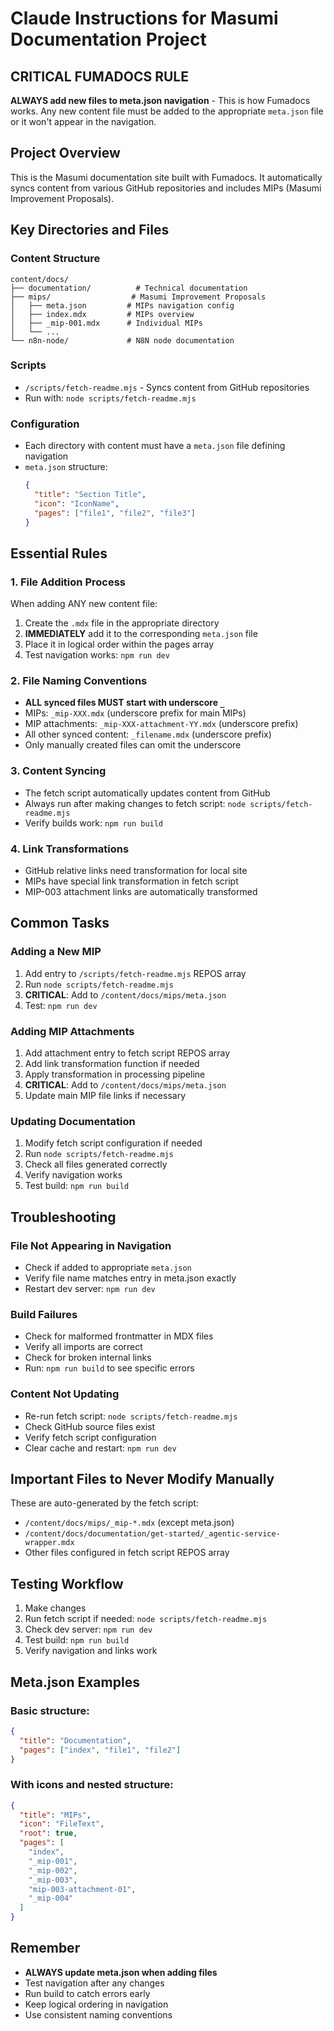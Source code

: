 # Claude Instructions for Masumi Documentation Project

## CRITICAL FUMADOCS RULE
**ALWAYS add new files to meta.json navigation** - This is how Fumadocs works. Any new content file must be added to the appropriate `meta.json` file or it won't appear in the navigation.

## Project Overview
This is the Masumi documentation site built with Fumadocs. It automatically syncs content from various GitHub repositories and includes MIPs (Masumi Improvement Proposals).

## Key Directories and Files

### Content Structure
```
content/docs/
├── documentation/          # Technical documentation
├── mips/                  # Masumi Improvement Proposals
│   ├── meta.json         # MIPs navigation config
│   ├── index.mdx         # MIPs overview
│   ├── _mip-001.mdx      # Individual MIPs
│   └── ...
└── n8n-node/             # N8N node documentation
```

### Scripts
- `/scripts/fetch-readme.mjs` - Syncs content from GitHub repositories
- Run with: `node scripts/fetch-readme.mjs`

### Configuration
- Each directory with content must have a `meta.json` file defining navigation
- `meta.json` structure:
  ```json
  {
    "title": "Section Title",
    "icon": "IconName",
    "pages": ["file1", "file2", "file3"]
  }
  ```

## Essential Rules

### 1. File Addition Process
When adding ANY new content file:
1. Create the `.mdx` file in the appropriate directory
2. **IMMEDIATELY** add it to the corresponding `meta.json` file
3. Place it in logical order within the pages array
4. Test navigation works: `npm run dev`

### 2. File Naming Conventions
- **ALL synced files MUST start with underscore `_`**
- MIPs: `_mip-XXX.mdx` (underscore prefix for main MIPs)
- MIP attachments: `_mip-XXX-attachment-YY.mdx` (underscore prefix)
- All other synced content: `_filename.mdx` (underscore prefix)
- Only manually created files can omit the underscore

### 3. Content Syncing
- The fetch script automatically updates content from GitHub
- Always run after making changes to fetch script: `node scripts/fetch-readme.mjs`
- Verify builds work: `npm run build`

### 4. Link Transformations
- GitHub relative links need transformation for local site
- MIPs have special link transformation in fetch script
- MIP-003 attachment links are automatically transformed

## Common Tasks

### Adding a New MIP
1. Add entry to `/scripts/fetch-readme.mjs` REPOS array
2. Run `node scripts/fetch-readme.mjs`
3. **CRITICAL**: Add to `/content/docs/mips/meta.json`
4. Test: `npm run dev`

### Adding MIP Attachments
1. Add attachment entry to fetch script REPOS array
2. Add link transformation function if needed
3. Apply transformation in processing pipeline
4. **CRITICAL**: Add to `/content/docs/mips/meta.json`
5. Update main MIP file links if necessary

### Updating Documentation
1. Modify fetch script configuration if needed
2. Run `node scripts/fetch-readme.mjs`
3. Check all files generated correctly
4. Verify navigation works
5. Test build: `npm run build`

## Troubleshooting

### File Not Appearing in Navigation
- Check if added to appropriate `meta.json`
- Verify file name matches entry in meta.json exactly
- Restart dev server: `npm run dev`

### Build Failures
- Check for malformed frontmatter in MDX files
- Verify all imports are correct
- Check for broken internal links
- Run: `npm run build` to see specific errors

### Content Not Updating
- Re-run fetch script: `node scripts/fetch-readme.mjs`
- Check GitHub source files exist
- Verify fetch script configuration
- Clear cache and restart: `npm run dev`

## Important Files to Never Modify Manually
These are auto-generated by the fetch script:
- `/content/docs/mips/_mip-*.mdx` (except meta.json)
- `/content/docs/documentation/get-started/_agentic-service-wrapper.mdx`
- Other files configured in fetch script REPOS array

## Testing Workflow
1. Make changes
2. Run fetch script if needed: `node scripts/fetch-readme.mjs`
3. Check dev server: `npm run dev`
4. Test build: `npm run build`
5. Verify navigation and links work

## Meta.json Examples

### Basic structure:
```json
{
  "title": "Documentation",
  "pages": ["index", "file1", "file2"]
}
```

### With icons and nested structure:
```json
{
  "title": "MIPs",
  "icon": "FileText",
  "root": true,
  "pages": [
    "index",
    "_mip-001",
    "_mip-002",
    "_mip-003",
    "mip-003-attachment-01",
    "_mip-004"
  ]
}
```

## Remember
- **ALWAYS update meta.json when adding files**
- Test navigation after any changes
- Run build to catch errors early
- Keep logical ordering in navigation
- Use consistent naming conventions
